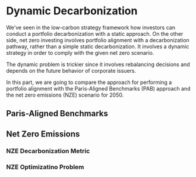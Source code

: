 # Dynamic Decarbonization

We've seen in the low-carbon strategy framework how investors can conduct a portfolio decarbonization with a static approach. On the other side, net zero investing involves portfolio alignment with a decarbonization pathway, rather than a simple static decarbonization. It involves a dynamic strategy in order to comply with the given net zero scenario.

The dynamic problem is trickier since it involves rebalancing decisions and depends on the future behavior of corporate issuers. 

In this part, we are going to compare the approach for performing a portfolio alignment with the Paris-Aligned Benchmarks (PAB) approach and the net zero emissions (NZE) scenario for 2050.

## Paris-Aligned Benchmarks

## Net Zero Emissions

### NZE Decarbonization Metric

### NZE Optimizatino Problem
